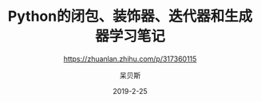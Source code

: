 ---
layout:     post
title:      Python的闭包、装饰器、迭代器和生成器学习笔记
subtitle:   https://zhuanlan.zhihu.com/p/317360115
date:       2019-2-25
author:     呆贝斯
header-img: img/post-bg-desk.jpg
---